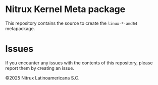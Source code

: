 # Nitrux Kernel Meta package

This repository contains the source to create the `linux-*-amd64` metapackage.

# Issues
If you encounter any issues with the contents of this repository, please report them by creating an issue.

©2025 Nitrux Latinoamericana S.C.
